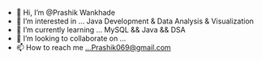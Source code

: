 - 👋 Hi, I’m @Prashik Wankhade 
- 👀 I’m interested in ... Java Development & Data Analysis & Visualization
- 🌱 I’m currently learning ... MySQL && Java && DSA
- 💞️ I’m looking to collaborate on ...
- 📫 How to reach me ...Prashik069@gmail.com 

<!---
PrashikWankhadeSCOE/PrashikWankhadeSCOE is a ✨ special ✨ repository because its `README.md` (this file) appears on your GitHub profile.
You can click the Preview link to take a look at your changes.
--->
